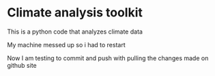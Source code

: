 # Climate analysis toolkit

This is a python code that analyzes climate data

My machine messed up so i had to restart

Now I am testing to commit and push with pulling the changes made on github site
